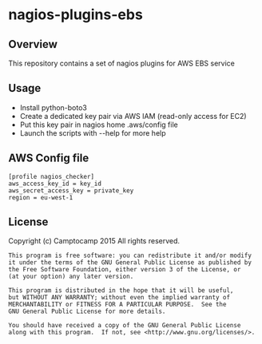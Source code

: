 nagios-plugins-ebs
==================

Overview
--------

This repository contains a set of nagios plugins for AWS EBS service

Usage
-----

* Install python-boto3
* Create a dedicated key pair via AWS IAM (read-only access for EC2)
* Put this key pair in nagios home .aws/config file
* Launch the scripts with --help for more help

AWS Config file
---------------

```
[profile nagios_checker]
aws_access_key_id = key_id
aws_secret_access_key = private_key
region = eu-west-1
```


License
-------

Copyright (c) Camptocamp 2015 All rights reserved.

    This program is free software: you can redistribute it and/or modify
    it under the terms of the GNU General Public License as published by
    the Free Software Foundation, either version 3 of the License, or
    (at your option) any later version.
    
    This program is distributed in the hope that it will be useful,
    but WITHOUT ANY WARRANTY; without even the implied warranty of
    MERCHANTABILITY or FITNESS FOR A PARTICULAR PURPOSE.  See the
    GNU General Public License for more details.
    
    You should have received a copy of the GNU General Public License
    along with this program.  If not, see <http://www.gnu.org/licenses/>.

